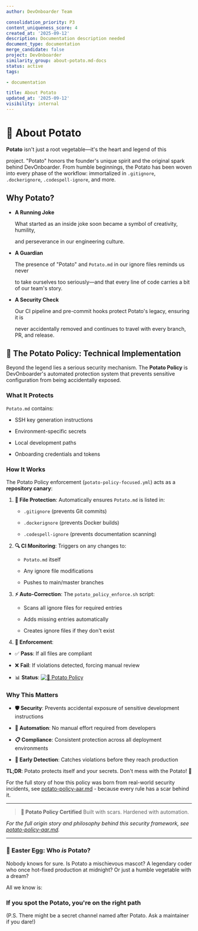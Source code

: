 ```yaml
---
author: DevOnboarder Team

consolidation_priority: P3
content_uniqueness_score: 4
created_at: '2025-09-12'
description: Documentation description needed
document_type: documentation
merge_candidate: false
project: DevOnboarder
similarity_group: about-potato.md-docs
status: active
tags:

- documentation

title: About Potato
updated_at: '2025-09-12'
visibility: internal
---
```


# 🥔 About Potato

**Potato** isn't just a root vegetable—it's the heart and legend of this

project. "Potato" honors the founder's unique spirit and the original spark
behind DevOnboarder. From humble beginnings, the Potato has been woven into
every phase of the workflow: immortalized in `.gitignore`, `.dockerignore`,
`.codespell-ignore`, and more.

## Why Potato?

- **A Running Joke**

  What started as an inside joke soon became a symbol of creativity, humility,

  and perseverance in our engineering culture.

- **A Guardian**

  The presence of "Potato" and `Potato.md` in our ignore files reminds us never

  to take ourselves too seriously—and that every line of code carries a bit of
  our team's story.

- **A Security Check**

  Our CI pipeline and pre-commit hooks protect Potato's legacy, ensuring it is

  never accidentally removed and continues to travel with every branch, PR, and
  release.

## 🔐 The Potato Policy: Technical Implementation

Beyond the legend lies a serious security mechanism. The **Potato Policy** is DevOnboarder's automated protection system that prevents sensitive configuration from being accidentally exposed.

### What It Protects

`Potato.md` contains:

- SSH key generation instructions

- Environment-specific secrets

- Local development paths

- Onboarding credentials and tokens

### How It Works

The Potato Policy enforcement (`potato-policy-focused.yml`) acts as a **repository canary**:

1. **📁 File Protection**: Automatically ensures `Potato.md` is listed in:

    - `.gitignore` (prevents Git commits)

    - `.dockerignore` (prevents Docker builds)

    - `.codespell-ignore` (prevents documentation scanning)

2. **🔍 CI Monitoring**: Triggers on any changes to:

    - `Potato.md` itself

    - Any ignore file modifications

    - Pushes to main/master branches

3. **⚡ Auto-Correction**: The `potato_policy_enforce.sh` script:

    - Scans all ignore files for required entries

    - Adds missing entries automatically

    - Creates ignore files if they don't exist

4. **🚨 Enforcement**:

- ✅ **Pass**: If all files are compliant

- ❌ **Fail**: If violations detected, forcing manual review

- 📊 **Status**: [![🥔 Potato Policy](https://github.com/theangrygamershowproductions/DevOnboarder/actions/workflows/potato-policy-focused.yml/badge.svg)](https://github.com/theangrygamershowproductions/DevOnboarder/actions/workflows/potato-policy-focused.yml)

### Why This Matters

- **🛡️ Security**: Prevents accidental exposure of sensitive development instructions

- **🔄 Automation**: No manual effort required from developers

- **📋 Compliance**: Consistent protection across all deployment environments

- **🚨 Early Detection**: Catches violations before they reach production

**TL;DR**: Potato protects itself and your secrets. Don't mess with the Potato! 🥔

For the full story of how this policy was born from real-world security incidents, see [potato-policy-aar.md](potato-policy-aar.md) - because every rule has a scar behind it.

---

> **🥔 Potato Policy Certified**
> Built with scars. Hardened with automation.

_For the full origin story and philosophy behind this security framework, see [potato-policy-aar.md](potato-policy-aar.md)._

---

### 🥚 Easter Egg: Who _is_ Potato?

Nobody knows for sure.
Is Potato a mischievous mascot?
A legendary coder who once hot-fixed production at midnight?
Or just a humble vegetable with a dream?

All we know is:

### If you spot the Potato, you're on the right path

(P.S. There might be a secret channel named after Potato. Ask a maintainer if you dare!)
